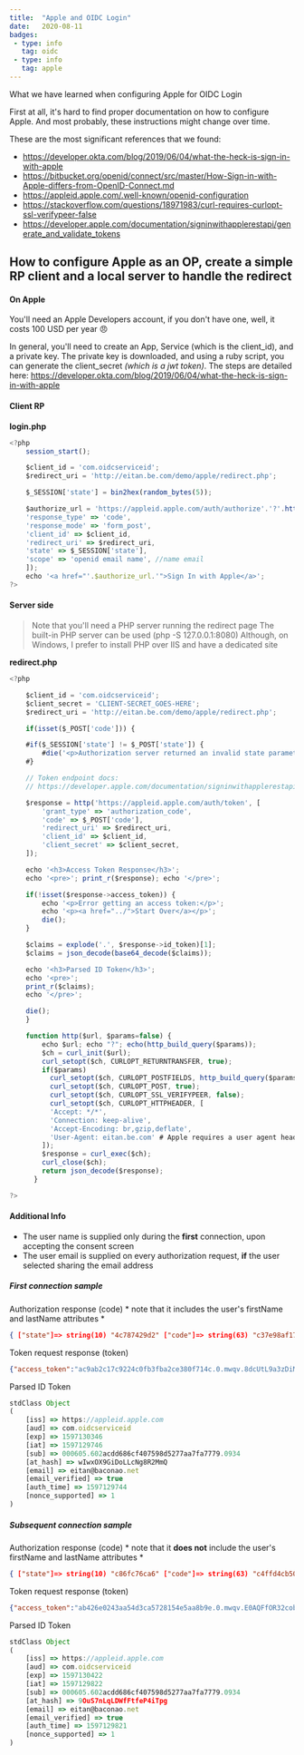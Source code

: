 ```yaml
---
title:  "Apple and OIDC Login"
date:   2020-08-11 
badges: 
 - type: info
   tag: oidc
 - type: info
   tag: apple
---
```


What we have learned when configuring Apple for OIDC Login


<!--more-->

First at all, it's hard to find proper documentation on how to configure Apple.
And most probably, these instructions might change over time.

These are the most significant references that we found:
* https://developer.okta.com/blog/2019/06/04/what-the-heck-is-sign-in-with-apple
* https://bitbucket.org/openid/connect/src/master/How-Sign-in-with-Apple-differs-from-OpenID-Connect.md
* https://appleid.apple.com/.well-known/openid-configuration
* https://stackoverflow.com/questions/18971983/curl-requires-curlopt-ssl-verifypeer-false
* https://developer.apple.com/documentation/signinwithapplerestapi/generate_and_validate_tokens 

## How to configure Apple as an OP, create a simple RP client and a local server to handle the redirect

#### On Apple

You'll need an Apple Developers account, if you don't have one, well, it costs 100 USD per year :angry:

In general, you'll need to create an App, Service (which is the client_id), and a private key.
The private key is downloaded, and using a ruby script, you can generate the client_secret *(which is a jwt token)*.
The steps are detailed here: https://developer.okta.com/blog/2019/06/04/what-the-heck-is-sign-in-with-apple


#### Client RP

**login.php**
```js
<?php
    session_start();

    $client_id = 'com.oidcserviceid';
    $redirect_uri = 'http://eitan.be.com/demo/apple/redirect.php';

    $_SESSION['state'] = bin2hex(random_bytes(5));

    $authorize_url = 'https://appleid.apple.com/auth/authorize'.'?'.http_build_query([
    'response_type' => 'code',
    'response_mode' => 'form_post',
    'client_id' => $client_id,
    'redirect_uri' => $redirect_uri,
    'state' => $_SESSION['state'],
    'scope' => 'openid email name', //name email
    ]);
    echo '<a href="'.$authorize_url.'">Sign In with Apple</a>';
?>
```

#### Server side

> Note that you'll need a PHP server running the redirect page
> The built-in PHP server can be used (php -S 127.0.0.1:8080)
> Although, on Windows, I prefer to install PHP over IIS and have a dedicated site

**redirect.php**
```js
<?php

    $client_id = 'com.oidcserviceid';
    $client_secret = 'CLIENT-SECRET_GOES-HERE';
    $redirect_uri = 'http://eitan.be.com/demo/apple/redirect.php';

    if(isset($_POST['code'])) {

    #if($_SESSION['state'] != $_POST['state']) {        
        #die('<p>Authorization server returned an invalid state parameter</p>');
    #}

    // Token endpoint docs: 
    // https://developer.apple.com/documentation/signinwithapplerestapi/generate_and_validate_tokens

    $response = http('https://appleid.apple.com/auth/token', [
        'grant_type' => 'authorization_code',
        'code' => $_POST['code'],
        'redirect_uri' => $redirect_uri,
        'client_id' => $client_id,
        'client_secret' => $client_secret,
    ]);

    echo '<h3>Access Token Response</h3>';
    echo '<pre>'; print_r($response); echo '</pre>';

    if(!isset($response->access_token)) {
        echo '<p>Error getting an access token:</p>';
        echo '<p><a href="../">Start Over</a></p>';
        die();
    }

    $claims = explode('.', $response->id_token)[1];
    $claims = json_decode(base64_decode($claims));

    echo '<h3>Parsed ID Token</h3>';
    echo '<pre>';
    print_r($claims);
    echo '</pre>';

    die();
    }

    function http($url, $params=false) {
        echo $url; echo "?"; echo(http_build_query($params));        
        $ch = curl_init($url);
        curl_setopt($ch, CURLOPT_RETURNTRANSFER, true);
        if($params)
          curl_setopt($ch, CURLOPT_POSTFIELDS, http_build_query($params));
          curl_setopt($ch, CURLOPT_POST, true);
          curl_setopt($ch, CURLOPT_SSL_VERIFYPEER, false);          
          curl_setopt($ch, CURLOPT_HTTPHEADER, [
          'Accept: */*',
          'Connection: keep-alive',
          'Accept-Encoding: br,gzip,deflate',
          'User-Agent: eitan.be.com' # Apple requires a user agent header at the token endpoint
        ]);
        $response = curl_exec($ch);
        curl_close($ch);        
        return json_decode($response);
      }     

?>
```

#### Additional Info

* The user name is supplied only during the **first** connection, upon accepting the consent screen
* The user email is supplied on every authorization request, **if** the user selected sharing the email address


##### First connection sample

Authorization response (code) * note that it includes the user's firstName and lastName attributes *
```json
{ ["state"]=> string(10) "4c787429d2" ["code"]=> string(63) "c37e98af176a14ca1949c2482c646454c.0.nwqv.rLqViV0PdM01Z1cTXMNuRA" ["user"]=> string(77) "{"name":{"firstName":"Eitan","lastName":"Behar"},"email":"eitan@baconao.net"}" }
```
Token request response (token)
```json
{"access_token":"ac9ab2c17c9224c0fb3fba2ce380f714c.0.mwqv.8dcUtL9a3zDiMjNsG3V4uA","token_type":"Bearer","expires_in":3600,"refresh_token":"r97d86e2cb7b5492ca2a806c8d59b0209.0.mwqv.5fkAUqUDgdvh8RzsMqmzGw","id_token":"eyJraWQiOiI4NkQ4OEtmIiwiYWxnIjoiUlMyNTYifQ.eyJpc3MiOiJodHRwczovL2FwcGxlaWQuYXBwbGUuY29tIiwiYXVkIjoiY29tLmdpZ3lhLm9pZGNzZXJ2aWNlaWQiLCJleHAiOjE1OTcxMzAzNDYsImlhdCI6MTU5NzEyOTc0Niwic3ViIjoiMDAwNjA1LjYwMmFjZGQ2ODZjZjQwNzU5OGQ1Mjc3YWE3ZmE3Nzc5LjA5MzQiLCJhdF9oYXNoIjoid0l3eE9YOUdpRG9MTGNOZzhSMk1tUSIsImVtYWlsIjoiZWl0YW5AYmFjb25hby5uZXQiLCJlbWFpbF92ZXJpZmllZCI6InRydWUiLCJhdXRoX3RpbWUiOjE1OTcxMjk3NDQsIm5vbmNlX3N1cHBvcnRlZCI6dHJ1ZX0.CYSWrBgvfhWQXC9I3W0FIY2C7DMjbjesH0srEDssVdOF-rnjgRc23ReJ11s-Yz_CqCVsBAUkAhvyGHVUrnUC0Xq8jxtLnHY9-HUyvS2xxLGUQJ31cBsMZH87d4gWLZZY4NKqV-qB-sdMsXqmgEwH3cNXLHDHTFFZ7wrSHvGE-YXGec0Bv9jdRSKgG1Wre5JnRMCW3uze7aCqUczoS7vZaefzWT6fdOyOFvyklzc5RvgkrZljEva5K7Hg6riWSSlT2qcSwCCV1PivrVPE6mh18xso7jLPeHKO9jDLEtvUY1wB1pJox7314wb1DCrfmCjFGwbDOsIhQa40v_LIyvJgQg"}
```
Parsed ID Token
```js
stdClass Object
(
    [iss] => https://appleid.apple.com
    [aud] => com.oidcserviceid
    [exp] => 1597130346
    [iat] => 1597129746
    [sub] => 000605.602acdd686cf407598d5277aa7fa7779.0934
    [at_hash] => wIwxOX9GiDoLLcNg8R2MmQ
    [email] => eitan@baconao.net
    [email_verified] => true
    [auth_time] => 1597129744
    [nonce_supported] => 1
)
```

##### Subsequent connection sample

Authorization response (code) * note that it **does not** include the user's firstName and lastName attributes *
```json
{ ["state"]=> string(10) "c86fc76ca6" ["code"]=> string(63) "c4ffd4cb5042d4b23ac7eff816a88e4d2.0.nwqv.4X5XxRlTkNzsQP6fbObp4A" }
```
Token request response (token)
```json
{"access_token":"ab426e0243aa54d3ca5728154e5aa8b9e.0.mwqv.E0AQFfOR32cobupA_GXvbw","token_type":"Bearer","expires_in":3600,"refresh_token":"raf27d36dabea494d8c0a4db138805aa4.0.mwqv.3gpBlMnpWB2uTBnq78enAQ","id_token":"eyJraWQiOiJlWGF1bm1MIiwiYWxnIjoiUlMyNTYifQ.eyJpc3MiOiJodHRwczovL2FwcGxlaWQuYXBwbGUuY29tIiwiYXVkIjoiY29tLmdpZ3lhLm9pZGNzZXJ2aWNlaWQiLCJleHAiOjE1OTcxMzA0MjIsImlhdCI6MTU5NzEyOTgyMiwic3ViIjoiMDAwNjA1LjYwMmFjZGQ2ODZjZjQwNzU5OGQ1Mjc3YWE3ZmE3Nzc5LjA5MzQiLCJhdF9oYXNoIjoiOU91UzduTHFMRFdmRnRmZVA0aVRwZyIsImVtYWlsIjoiZWl0YW5AYmFjb25hby5uZXQiLCJlbWFpbF92ZXJpZmllZCI6InRydWUiLCJhdXRoX3RpbWUiOjE1OTcxMjk4MjEsIm5vbmNlX3N1cHBvcnRlZCI6dHJ1ZX0.0sD0vyQHC4-WCvRrMjckcSuaeid7fNoF_oaSPIII8HwAINiOZKDDaiA-W23Ci2FXM7M0j41IvL9ltmmAIMuJ34CWe8p4r2gNHHLf9xJVQkP_IzNSVidOVECNclQRy2D0ajMYSzAch0Q3FKCiaZOLZ5D2OC3MXvOR4Rb-VOvK-7Je5tF28dPNC7zdYhCN7QjfmUZ6agpk51ST1htYMROPp-CcXj6pIQENT2ssrBFWLtx-jscAKR2zH1qbzVW-d4HBTnpaoJ2VujOW71UyGgA9txhl72-xKL6axId-6gYjmgxu554ji0VLEeF8vVJ0-M1ROxb138Ht_LzT-YgRLv4kPw"}
```
Parsed ID Token
```js
stdClass Object
(
    [iss] => https://appleid.apple.com
    [aud] => com.oidcserviceid
    [exp] => 1597130422
    [iat] => 1597129822
    [sub] => 000605.602acdd686cf407598d5277aa7fa7779.0934
    [at_hash] => 9OuS7nLqLDWfFtfeP4iTpg
    [email] => eitan@baconao.net
    [email_verified] => true
    [auth_time] => 1597129821
    [nonce_supported] => 1
)
```


